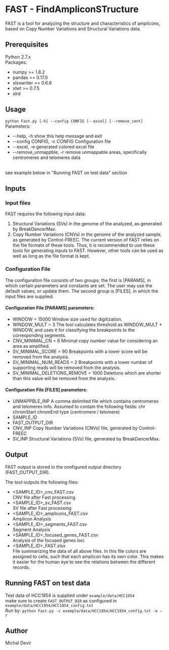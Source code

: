 # FAST - FindAmpliconSTructure

FAST is a tool for analyzing the structure and characteristics of amplicons, based on Copy Number Variations and Structural Variations data.

## Prerequisites
Python 2.7.x
<br>
Packages:
<br>
- numpy >= 1.8.2
- pandas == 0.17.0<br>
- xlsxwriter >= 0.6.6<br>
- xlwt >= 0.7.5<br>
- xlrd<br>

## Usage
`python Fast.py [-h] --config CONFIG [--excel] [--remove_cent]`
<br>
Parameters:
- --help, -h				show this help message and exit
-	--config CONFIG, -c CONFIG	Configuration file
-	--excel, -e           			generated colored excel file
-	--remove_unmappble, -r     	remove unmappable areas, specifically centromeres and telomeres data
<br>
see example below in "Running FAST on test data" section

## Inputs
### Input files
FAST requires the following input data:
1. Structural Variations (SVs) in the genome of the analyzed, as generated by BreakDancerMax.
2. Copy Number Variations (CNVs) in the genome of the analyzed sample, as generated by Control-FREEC.
The current version of FAST relies on the file formats of these tools. Thus, it is recommended to use these tools for generating inputs to FAST. However, other tools can be used as well as long as the file format is kept.

### Configuration File
The configuration file consists of two groups; the first is [PARAMS], in which certain parameters and constants are set. The user may use the default values, or update them. The second group is [FILES], in which the input files are supplied.

#### Configuration File [PARAMS] parameters:
-	WINDOW = 15000
Window size used for digitization.
-	WINDOW_MULT = 3
The tool calculates threshold as WINDOW_MULT * WINDOW, and uses it for classifying the breakpoints to the corresponding segments.
-	CNV_MINIMAL_CN = 6
Minimal copy number value for considering an area as amplified.
-	SV_MINIMAL_SCORE = 90
Breakpoints with a lower score will be removed from the analysis.
-	SV_MINIMAL_NUM_READS = 2
Breakpoints with a lower number of supporting reads will be removed from the analysis.
-	SV_MINIMAL_DELETIONS_REMOVE = 1000
Deletions which are shorter than this value will be removed from the analysis.

#### Configuration File [FILES] parameters:
-	UNMAPPBLE_INP
A comma delimited file which contains centromeres and telomeres info. Assumed to contain the following fields:
chr
chromStart
chromEnd
type (centromere / telomere)
-	SAMPLE_ID
-	FAST_OUTPUT_DIR
-	CNV_INP
Copy Number Variations (CNVs) file, generated by Control-FREEC
-	SV_INP
Structural Variations (SVs) file, generated by BreakDancerMax.

## Output
FAST output is stored in the configured output directory (FAST_OUTPUT_DIR). 

The tool outputs the following files:
-	<SAMPLE_ID>_cnv_FAST.csv
<br>CNV file after Fast processing
-	<SAMPLE_ID>_sv_FAST.csv
<br>SV file after Fast processing 
-	<SAMPLE_ID>_amplicons_FAST.csv
<br>Amplicon Analysis
-	<SAMPLE_ID>_segments_FAST.csv
<br>Segment Analysis
-	<SAMPLE_ID>_focused_genes_FAST.csv
<br>Analysis of the focused genes loci
-	<SAMPLE_ID>_FAST.xlsx
<br>File summarizing the data of all above files. In this file colors are assigned to cells, such that each amplicon has its own color.  This makes it easier for the human eye to see the relations between the different records.

## Running FAST on test data
Test data of HCC1954 is supplied under `example/data/HCC1954`
<br>
make sure to create `FAST_OUTPUT_DIR` as configured in `example/data/HCC1954/HCC1954_config.txt`
<br>
Run by:  `python Fast.py -c example/data/HCC1954/HCC1954_config.txt -e –r`

## Author
Michal Devir
